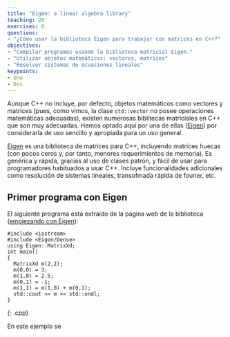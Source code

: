 ```yaml
---
title: "Eigen: a linear algebra library"
teaching: 20
exercises: 0
questions:
- "¿Cómo usar la biblioteca Eigen para trabajar con matrices en C++?"
objectives:
- "Compilar programas usando la biblioteca matricial Eigen."
- "Utilizar objetos matemáticos: vectores, matrices"
- "Resolver sistemas de ecuaciones lineales"
keypoints:
- Uno
- Dos
---
```


Aunque C++ no incluye, por defecto, objetos matemáticos como vectores y matrices (pues, como vimos, la clase `std::vector` no posee operaciones matemáticas adecuadas), existen numerosas biblitecas matriciales en C++ que son muy adecuadas. Hemos optado aquí por una de ellas ([Eigen]) por considerarla de uso sencillo y apropiada para un uso general.

[Eigen] es una biblioteca de matrices para C++, incluyendo matrices huecas (con pocos ceros y, por tanto, menores requerimientos de memoria). Es genérica y rápida, gracias al uso de clases patrón, y fácil de usar para programadores habituados a usar C++. Incluye funcionalidades adicionales como resolución de sistemas lineales, transofmada rápida de fourier, etc.

## Primer programa con Eigen

El siguiente programa está extraído de la página web de la biblioteca ([empiezando con Eigen]([¡http://eigen.tuxfamily.org/dox/GettingStarted.html)):

~~~
#include <iostream>
#include <Eigen/Dense>
using Eigen::MatrixXd;
int main()
{
  MatrixXd m(2,2);
  m(0,0) = 3;
  m(1,0) = 2.5;
  m(0,1) = -1;
  m(1,1) = m(1,0) + m(0,1);
  std::cout << m << std::endl;
}
~~~
{: .cpp}

En este ejemplo se

[eigen]: http://eigen.tuxfamily.org
